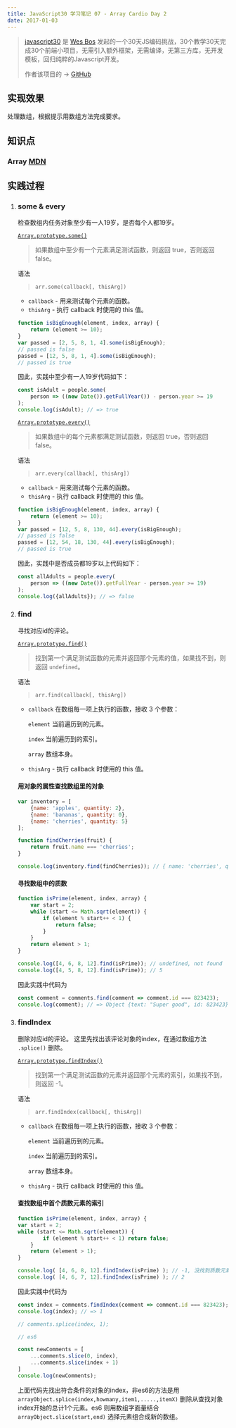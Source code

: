 ```yaml
---
title: JavaScript30 学习笔记 07 - Array Cardio Day 2
date: 2017-01-03
---
```


> [javascript30](https://javascript30.com/) 是 [Wes Bos](https://github.com/wesbos) 发起的一个30天JS编码挑战，30个教学30天完成30个前端小项目，无需引入额外框架，无需编译，无第三方库，无开发模板，回归纯粹的Javascript开发。
>
> 作者该项目的 → [GitHub](https://github.com/wesbos/JavaScript30)


## 实现效果

处理数组，根据提示用数组方法完成要求。

## 知识点

### Array [MDN](https://developer.mozilla.org/zh-CN/docs/Web/JavaScript/Reference/Global_Objects/Array)

## 实践过程

1. ### some & every

    检查数组内任务对象至少有一人19岁，是否每个人都19岁。

    [`Array.prototype.some()`](https://developer.mozilla.org/zh-CN/docs/Web/JavaScript/Reference/Global_Objects/Array/some)

    > 如果数组中至少有一个元素满足测试函数，则返回 true，否则返回 false。

    语法
    > `arr.some(callback[, thisArg])`

    * `callback` - 用来测试每个元素的函数。
    * `thisArg` - 执行 callback 时使用的 this 值。


    ```js
    function isBigEnough(element, index, array) {
        return (element >= 10);
    }
    var passed = [2, 5, 8, 1, 4].some(isBigEnough);
    // passed is false
    passed = [12, 5, 8, 1, 4].some(isBigEnough);
    // passed is true
    ```

    因此，实践中至少有一人19岁代码如下：

    ```js
    const isAdult = people.some(
        person => ((new Date()).getFullYear()) - person.year >= 19
    );
    console.log(isAdult); // => true
    ```

    [`Array.prototype.every()`](https://developer.mozilla.org/zh-CN/docs/Web/JavaScript/Reference/Global_Objects/Array/every)

    > 如果数组中的每个元素都满足测试函数，则返回 true，否则返回 false。

    语法
    > `arr.every(callback[, thisArg])`

    * `callback` - 用来测试每个元素的函数。
    * `thisArg` - 执行 callback 时使用的 this 值。


    ```js
    function isBigEnough(element, index, array) {
        return (element >= 10);
    }
    var passed = [12, 5, 8, 130, 44].every(isBigEnough);
    // passed is false
    passed = [12, 54, 18, 130, 44].every(isBigEnough);
    // passed is true
    ```

    因此，实践中是否成员都19岁以上代码如下：

    ```js
    const allAdults = people.every(
        person => ((new Date()).getFullYear - person.year >= 19)
    );
    console.log({allAdults}); // => false
    ```

2. ### find

    寻找对应id的评论。

    [`Array.prototype.find()`](https://developer.mozilla.org/zh-CN/docs/Web/JavaScript/Reference/Global_Objects/Array/find)

    > 找到第一个满足测试函数的元素并返回那个元素的值，如果找不到，则返回 `undefined`。

    语法
    > `arr.find(callback[, thisArg])`

    * `callback`
    在数组每一项上执行的函数，接收 3 个参数：

        `element`
        当前遍历到的元素。

        `index`
        当前遍历到的索引。

        `array`
        数组本身。

    * `thisArg` - 执行 callback 时使用的 this 值。

    #### 用对象的属性查找数组里的对象

    ```js
    var inventory = [
        {name: 'apples', quantity: 2},
        {name: 'bananas', quantity: 0},
        {name: 'cherries', quantity: 5}
    ];

    function findCherries(fruit) {
        return fruit.name === 'cherries';
    }

    console.log(inventory.find(findCherries)); // { name: 'cherries', quantity: 5 }
    ```

    #### 寻找数组中的质数

    ````js
    function isPrime(element, index, array) {
        var start = 2;
        while (start <= Math.sqrt(element)) {
            if (element % start++ < 1) {
                return false;
            }
        }
        return element > 1;
    }

    console.log([4, 6, 8, 12].find(isPrime)); // undefined, not found
    console.log([4, 5, 8, 12].find(isPrime)); // 5
    ````

    因此实践中代码为

    ```js
    const comment = comments.find(comment => comment.id === 823423);
    console.log(comment); // => Object {text: "Super good", id: 823423}
    ```

3. ### findIndex

    删除对应id的评论。
    这里先找出该评论对象的index，在通过数组方法 `.splice()` 删除。

    [`Array.prototype.findIndex()`](https://developer.mozilla.org/zh-CN/docs/Web/JavaScript/Reference/Global_Objects/Array/findIndex)

    > 找到第一个满足测试函数的元素并返回那个元素的索引，如果找不到，则返回 -1。

    语法
    > `arr.findIndex(callback[, thisArg])`

    * `callback`
    在数组每一项上执行的函数，接收 3 个参数：

        `element`
        当前遍历到的元素。

        `index`
        当前遍历到的索引。

        `array`
        数组本身。

    * `thisArg` - 执行 callback 时使用的 this 值。

    #### 查找数组中首个质数元素的索引

    ```js
    function isPrime(element, index, array) {
    var start = 2;
    while (start <= Math.sqrt(element)) {
            if (element % start++ < 1) return false;
        }
        return (element > 1);
    }

    console.log( [4, 6, 8, 12].findIndex(isPrime) ); // -1, 没找到质数元素
    console.log( [4, 6, 7, 12].findIndex(isPrime) ); // 2
    ```

    因此实践中代码为

    ```js
    const index = comments.findIndex(comment => comment.id === 823423);
    console.log(index); // => 1

    // comments.splice(index, 1);

    // es6

    const newComments = [
        ...comments.slice(0, index),
        ...comments.slice(index + 1)
    ]
    console.log(newComments);
    ```

    上面代码先找出符合条件的对象的index，非es6的方法是用 `arrayObject.splice(index,howmany,item1,.....,itemX)`
    删除从查找对象index开始的总计1个元素。es6 则用数组字面量结合 `arrayObject.slice(start,end)` 选择元素组合成新的数组。
